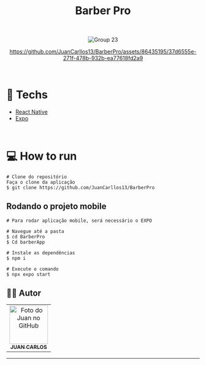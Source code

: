 <h1 align="center">Barber Pro</h1>

<br/>

<div align="center">

![Group 23](https://github.com/JuanCarllos13/Todo-Ignite/assets/86435195/d99ea8f3-cc23-46b0-9163-a4aa8499db58)

</div>

<div align="center">

https://github.com/JuanCarllos13/BarberPro/assets/86435195/37d6555e-271f-478b-932b-ea77618fd2a9

</div>

<br/>

# :rocket: Techs

- [React Native](https://reactnative.dev/)
- [Expo](https://expo.io/)

<br/>

# :computer: How to run

```
# Clone do repositório
Faça o clone da aplicação
$ git clone https://github.com/JuanCarllos13/BarberPro
```

## Rodando o projeto mobile

```
# Para rodar aplicação mobile, será necessário o EXPO

# Navegue até a pasta
$ cd BarberPro
$ Cd barberApp

# Instale as dependências
$ npm i

# Execute o comando
$ npx expo start
```

## 👨‍💻 Autor<br>

<table>
  <tr>
    <td align="center">
      <a href="https://github.com/JuanCarllos13">
        <img src="https://github.com/JuanCarllos13.png" height="100px" alt="Foto do Juan no GitHub"/><br>
        <sub>
          <b>JUAN CARLOS</b>
        </sub>
      </a>
    </td>
  </tr>
</table>
</table>
<hr>

